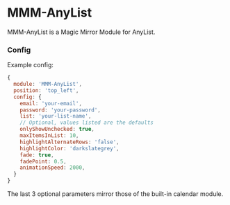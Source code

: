 # MMM-AnyList

MMM-AnyList is a Magic Mirror Module for AnyList.

### Config

Example config:

```javascript
{
  module: 'MMM-AnyList',
  position: 'top_left',
  config: {
    email: 'your-email',
    password: 'your-password',
    list: 'your-list-name',
    // Optional, values listed are the defaults
    onlyShowUnchecked: true,
    maxItemsInList: 10,
    highlightAlternateRows: 'false',
    highlightColor: 'darkslategrey',
    fade: true,
    fadePoint: 0.5,
    animationSpeed: 2000,
  }
}
```

The last 3 optional parameters mirror those of the built-in calendar module.
